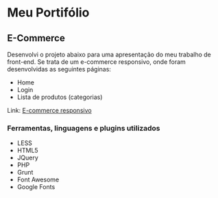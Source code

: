 # Meu Portifólio

## E-Commerce 

Desenvolvi o projeto abaixo para uma apresentação do meu trabalho de front-end. Se trata de um e-commerce responsivo, onde foram desenvolvidas as seguintes páginas:
* Home
* Login
* Lista de produtos (categorias)

Link: [E-commerce responsivo](https://e-commerce-portifolio.000webhostapp.com/)

### Ferramentas, linguagens e plugins utilizados

* LESS
* HTML5
* JQuery
* PHP
* Grunt
* Font Awesome
* Google Fonts
